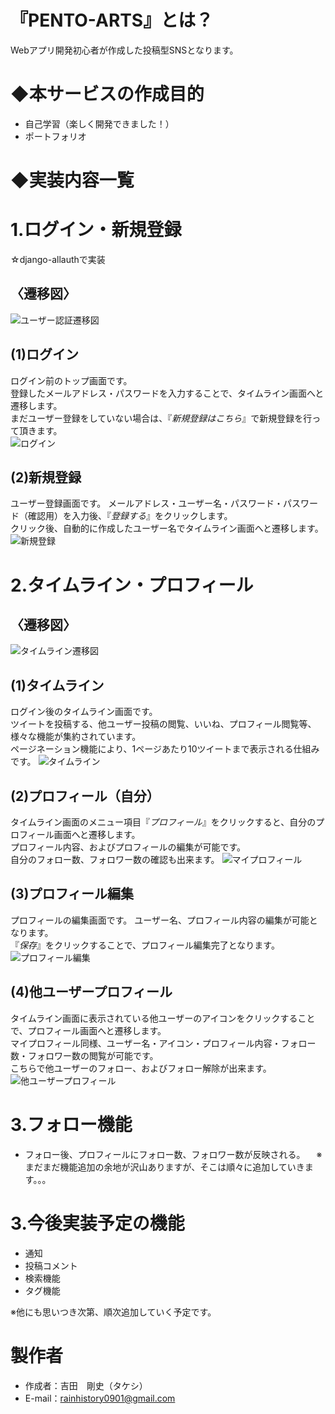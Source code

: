 # 『PENTO-ARTS』とは？
Webアプリ開発初心者が作成した投稿型SNSとなります。

# ◆本サービスの作成目的

* 自己学習（楽しく開発できました！）
* ポートフォリオ

# ◆実装内容一覧

# 1.ログイン・新規登録

☆django-allauthで実装

## 〈遷移図〉
![ユーザー認証遷移図](/img/スライド1.PNG) 

## (1)ログイン

ログイン前のトップ画面です。  
登録したメールアドレス・パスワードを入力することで、タイムライン画面へと遷移します。  
まだユーザー登録をしていない場合は、『_新規登録はこちら_』で新規登録を行って頂きます。  
![ログイン](/img/スライド2.PNG) 

## (2)新規登録

ユーザー登録画面です。
メールアドレス・ユーザー名・パスワード・パスワード（確認用）を入力後、『_登録する_』をクリックします。  
クリック後、自動的に作成したユーザー名でタイムライン画面へと遷移します。
![新規登録](/img/スライド3.PNG) 

# 2.タイムライン・プロフィール

## 〈遷移図〉
![タイムライン遷移図](/img/スライド5.PNG)

## (1)タイムライン  

ログイン後のタイムライン画面です。  
ツイートを投稿する、他ユーザー投稿の閲覧、いいね、プロフィール閲覧等、様々な機能が集約されています。  
ページネーション機能により、1ページあたり10ツイートまで表示される仕組みです。
![タイムライン](/img/スライド4.PNG)

## (2)プロフィール（自分）  

タイムライン画面のメニュー項目『_プロフィール_』をクリックすると、自分のプロフィール画面へと遷移します。  
プロフィール内容、およびプロフィールの編集が可能です。  
自分のフォロー数、フォロワー数の確認も出来ます。
![マイプロフィール](/img/スライド6.PNG)

## (3)プロフィール編集  

プロフィールの編集画面です。
ユーザー名、プロフィール内容の編集が可能となります。  
『_保存_』をクリックすることで、プロフィール編集完了となります。  
![プロフィール編集](/img/スライド7.PNG)

## (4)他ユーザープロフィール  

タイムライン画面に表示されている他ユーザーのアイコンをクリックすることで、プロフィール画面へと遷移します。  
マイプロフィール同様、ユーザー名・アイコン・プロフィール内容・フォロー数・フォロワー数の閲覧が可能です。  
こちらで他ユーザーのフォロー、およびフォロー解除が出来ます。  
![他ユーザープロフィール](/img/スライド8.PNG)









# 3.フォロー機能
* フォロー後、プロフィールにフォロー数、フォロワー数が反映される。
　※まだまだ機能追加の余地が沢山ありますが、そこは順々に追加していきます。。。

# 3.今後実装予定の機能

* 通知
* 投稿コメント
* 検索機能
* タグ機能  

※他にも思いつき次第、順次追加していく予定です。

# 製作者

* 作成者：吉田　剛史（タケシ）
* E-mail：rainhistory0901@gmail.com


